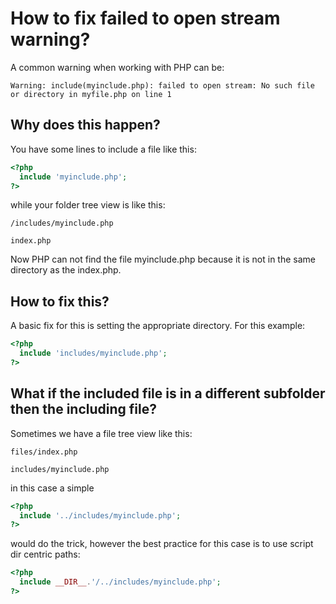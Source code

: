 # How to fix failed to open stream warning?

A common warning when working with PHP can be:

```
Warning: include(myinclude.php): failed to open stream: No such file or directory in myfile.php on line 1
```

## Why does this happen?

You have some lines to include a file like this:

```php
<?php
  include 'myinclude.php';
?>
```

while your folder tree view is like this:

```
/includes/myinclude.php

index.php
```

Now PHP can not find the file myinclude.php because it is not in the same directory as the index.php.

## How to fix this?

A basic fix for this is setting the appropriate directory. For this example:

```php
<?php
  include 'includes/myinclude.php';
?>
```

## What if the included file is in a different subfolder then the including file?

Sometimes we have a file tree view like this:

```
files/index.php

includes/myinclude.php
```

in this case a simple

```php
<?php
  include '../includes/myinclude.php';
?>
```
would do the trick, however the best practice for this case is to use script dir centric paths:

```php
<?php
  include __DIR__.'/../includes/myinclude.php';
?>
```

